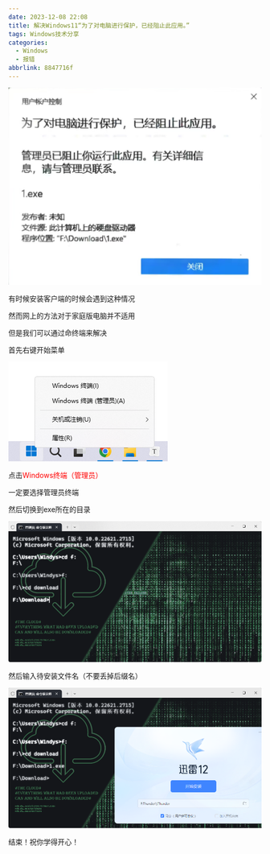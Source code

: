 ```yaml
---
date: 2023-12-08 22:08
title: 解决Windows11“为了对电脑进行保护，已经阻止此应用。”
tags: Windows技术分享
categories:
  - Windows
  - 报错
abbrlink: 8847716f
---
```


![image-20231208221039318](../img/Windows/image-20231208221039318.png)

有时候安装客户端的时候会遇到这种情况

然而网上的方法对于家庭版电脑并不适用

但是我们可以通过命终端来解决

首先右键开始菜单

![image-20231208221525986](../img/Windows/image-20231208221525986.png)

点击<font color='red'>Windows终端（管理员）</font>

一定要选择管理员终端

然后切换到exe所在的目录

![image-20231208221942022](../img/Windows/image-20231208221942022.png)

然后输入待安装文件名（不要丢掉后缀名）

![image-20231208222008686](../img/Windows/image-20231208222008686.png)

结束！祝你学得开心！
